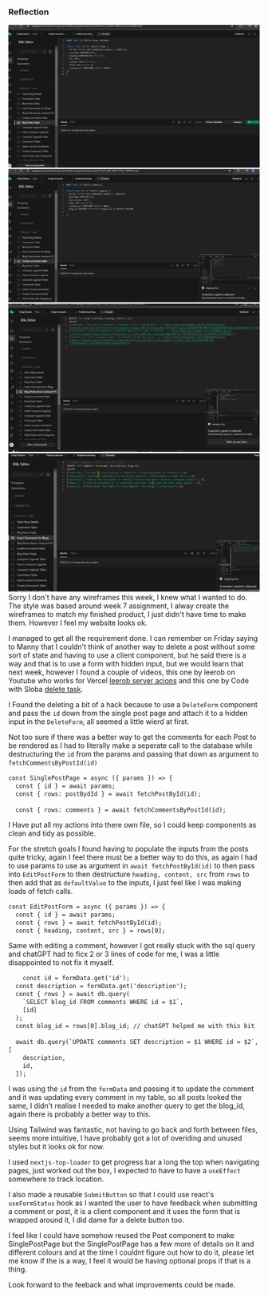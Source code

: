 ### Reflection

![blogs](<Screenshot 2025-02-09 205525.png>)
![comments](<Screenshot 2025-02-09 205533.png>)
![blog data](<Screenshot 2025-02-09 205543.png>)
![comment data](<Screenshot 2025-02-09 205600.png>)
Sorry I don't have any wireframes this week, I knew what I wanted to do. The style was based around week 7 assignment, I alway create the wireframes to match my finished product, I just didn't have time to make them. However I feel my website looks ok.

I managed to get all the requirement done.
I can remember on Friday saying to Manny that I couldn't think of another way to delete a post without some sort of state and having to use a client component, but he said there is a way and that is to use a form with hidden input, but we would learn that next week, however I found a couple of videos, this one by leerob on Youtube who works for Vercel [leerob server acions](https://www.youtube.com/watch?v=dDpZfOQBMaU&t) and this one by Code with Sloba [delete task](https://www.youtube.com/watch?v=S9rL4_UDLFQ).

I Found the deleting a bit of a hack because to use a `DeleteForm` component and pass the `id` down from the single post page and attach it to a hidden input in the `DeleteForm`, all seemed a little wierd at first.

Not too sure if there was a better way to get the comments for each Post to be rendered as I had to literally make a seperate call to the database while destructuring the `id` from the params and passing that down as argument to `fetchCommentsByPostId(id)`

```
const SinglePostPage = async ({ params }) => {
  const { id } = await params;
  const { rows: postBydId } = await fetchPostById(id);

  const { rows: comments } = await fetchCommentsByPostId(id);
```

I Have put all my actions into there own file, so I could keep components as clean and tidy as possible.

For the stretch goals I found having to populate the inputs from the posts quite tricky, again I feel there must be a better way to do this, as again I had to use params to use as argument in `await fetchPostById(id)` to then pass into `EditPostForm` to then destructure `heading, content, src` from `rows` to then add that as `defaultValue` to the inputs, I just feel like I was making loads of fetch calls.

```
const EditPostForm = async ({ params }) => {
  const { id } = await params;
  const { rows } = await fetchPostById(id);
  const { heading, content, src } = rows[0];
```

Same with editing a comment, however I got really stuck with the sql query and chatGPT had to ficx 2 or 3 lines of code for me, I was a little disappointed to not fix it myself.

```
    const id = formData.get('id');
  const description = formData.get('description');
  const { rows } = await db.query(
    `SELECT blog_id FROM comments WHERE id = $1`,
    [id]
  );
  const blog_id = rows[0].blog_id; // chatGPT helped me with this bit

  await db.query(`UPDATE comments SET description = $1 WHERE id = $2`, [
    description,
    id,
  ]);
```

I was using the `id` from the `formData` and passing it to update the comment and it was updating every comment in my table, so all posts looked the same, I didn't realise I needed to make another query to get the blog_id, again there is probably a better way to this.

Using Tailwind was fantastic, not having to go back and forth between files, seems more intuitive, I have probably got a lot of overiding and unused styles but it looks ok for now.

I used `nextjs-top-loader` to get progress bar a long the top when navigating pages, just worked out the box, I expected to have to have a `useEffect` somewhere to track location.

I also made a reusable `SubmitButton` so that I could use react's `useFormStatus` hook as I wanted the user to have feedback when submitting a comment or post, it is a client component and it uses the form that is wrapped around it, I did dame for a delete button too.

I feel like I could have somehow reused the Post component to make SinglePostPage but the SinglePostPage has a few more of details on it and different colours and at the time I couldnt figure out how to do it, please let me know if the is a way, I feel it would be having optional props if that is a thing.

Look forward to the feeback and what improvements could be made.
